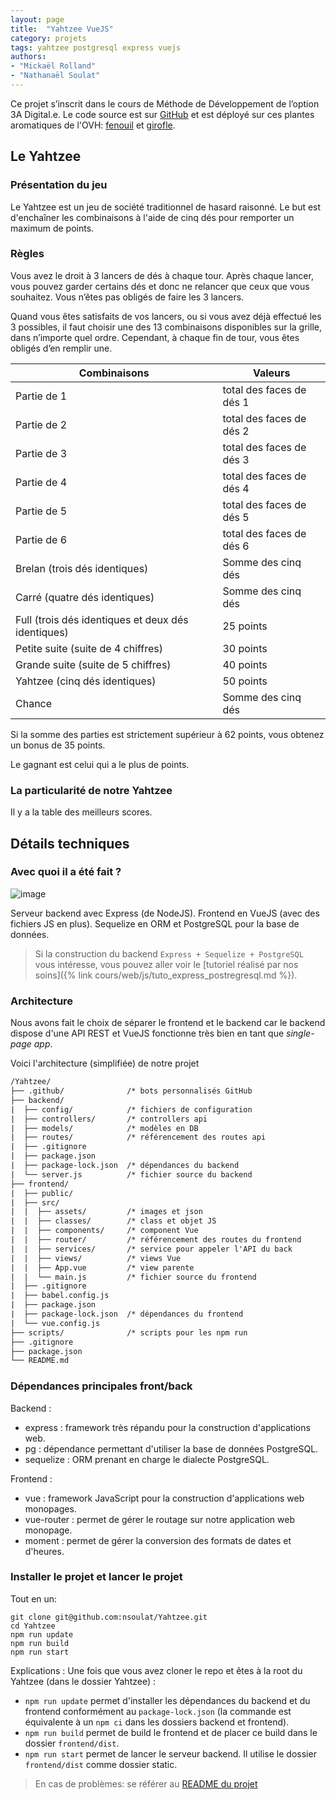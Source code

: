 ```yaml
---
layout: page
title:  "Yahtzee VueJS"
category: projets
tags: yahtzee postgresql express vuejs
authors:
- "Mickaël Rolland"
- "Nathanaël Soulat"
---
```


Ce projet s’inscrit dans le cours de Méthode de Développement de l’option 3A Digital.e. Le code source est sur [GitHub](https://github.com/nsoulat/Yahtzee) et est déployé sur ces plantes aromatiques de l'OVH: [fenouil](http://node.fenouil.ovh1.ec-m.fr/) et [girofle](http://node.girofle.ovh1.ec-m.fr/).

## Le Yahtzee

### Présentation du jeu

Le Yahtzee est un jeu de société traditionnel de hasard raisonné. 
Le but est d'enchaîner les combinaisons à l'aide de cinq dés pour remporter un maximum de points.

### Règles

Vous avez le droit à 3 lancers de dés à chaque tour. Après chaque lancer, vous pouvez garder certains dés et donc ne relancer que ceux que vous souhaitez. Vous n’êtes pas obligés de faire les 3 lancers.

Quand vous êtes satisfaits de vos lancers, ou si vous avez déjà effectué les 3 possibles, il faut choisir une des 13 combinaisons disponibles sur la grille, dans n’importe quel ordre. 
Cependant, à chaque fin de tour, vous êtes obligés d’en remplir une.

| Combinaisons   | Valeurs |
|---------|-------|
| Partie de 1 | total des faces de dés 1 |
| Partie de 2 | total des faces de dés 2 |
| Partie de 3 | total des faces de dés 3 |
| Partie de 4 | total des faces de dés 4 |
| Partie de 5 | total des faces de dés 5 |
| Partie de 6 | total des faces de dés 6 |
| Brelan (trois dés identiques) | Somme des cinq dés |
| Carré (quatre dés identiques) | Somme des cinq dés |
| Full (trois dés identiques et deux dés identiques) | 25 points |
| Petite suite (suite de 4 chiffres) | 30 points |
| Grande suite (suite de 5 chiffres) | 40 points |
| Yahtzee (cinq dés identiques) | 50 points |
| Chance | Somme des cinq dés |

Si la somme des parties est strictement supérieur à 62 points, vous obtenez un bonus de 35 points.

Le gagnant est celui qui a le plus de points.

### La particularité de notre Yahtzee

Il y a la table des meilleurs scores.

## Détails techniques

### Avec quoi il a été fait ?

![image](https://user-images.githubusercontent.com/75546258/139152006-0c3b1778-7c31-41c3-ac3d-1047c3541ee3.png)

Serveur backend avec Express (de NodeJS).
Frontend en VueJS (avec des fichiers JS en plus).
Sequelize en ORM et PostgreSQL pour la base de données.

> Si la construction du backend `Express + Sequelize + PostgreSQL` vous intéresse, vous pouvez aller voir le [tutoriel réalisé par nos soins]({% link cours/web/js/tuto_express_postregresql.md %}).

### Architecture

Nous avons fait le choix de séparer le frontend et le backend car le backend dispose d'une API REST et VueJS fonctionne très bien en tant que *single-page app*.

Voici l'architecture (simplifiée) de notre projet

~~~ txt
/Yahtzee/
├── .github/              /* bots personnalisés GitHub
├── backend/
|  ├── config/            /* fichiers de configuration
|  ├── controllers/       /* controllers api
|  ├── models/            /* modèles en DB
|  ├── routes/            /* référencement des routes api
|  ├── .gitignore
|  ├── package.json
|  ├── package-lock.json  /* dépendances du backend
|  └── server.js          /* fichier source du backend
├── frontend/
|  ├── public/
|  ├── src/
|  |  ├── assets/         /* images et json
|  |  ├── classes/        /* class et objet JS
|  |  ├── components/     /* component Vue
|  |  ├── router/         /* référencement des routes du frontend
|  |  ├── services/       /* service pour appeler l'API du back
|  |  ├── views/          /* views Vue
|  |  ├── App.vue         /* view parente
|  |  └── main.js         /* fichier source du frontend
|  ├── .gitignore
|  ├── babel.config.js
|  ├── package.json
|  ├── package-lock.json  /* dépendances du frontend
|  └── vue.config.js
├── scripts/              /* scripts pour les npm run
├── .gitignore
├── package.json
└── README.md
~~~

### Dépendances principales front/back

Backend :

- express : framework très répandu pour la construction d'applications web.
- pg : dépendance permettant d'utiliser la base de données PostgreSQL.
- sequelize : ORM prenant en charge le dialecte PostgreSQL.

Frontend :

- vue : framework JavaScript pour la construction d'applications web monopages.
- vue-router : permet de gérer le routage sur notre application web monopage.
- moment : permet de gérer la conversion des formats de dates et d'heures.

### Installer le projet et lancer le projet

Tout en un:

~~~ shell
git clone git@github.com:nsoulat/Yahtzee.git
cd Yahtzee
npm run update
npm run build
npm run start
~~~

Explications :
Une fois que vous avez cloner le repo et êtes à la root du Yahtzee (dans le dossier Yahtzee) :

- `npm run update` permet d'installer les dépendances du backend et du frontend conformément au `package-lock.json` (la commande est équivalente à un `npm ci` dans les dossiers backend et frontend).
- `npm run build` permet de build le frontend et de placer ce build dans le dossier `frontend/dist`.
- `npm run start` permet de lancer le serveur backend. Il utilise le dossier `frontend/dist` comme dossier static.

> En cas de problèmes: se référer au [README du projet](https://github.com/nsoulat/Yahtzee#readme)
